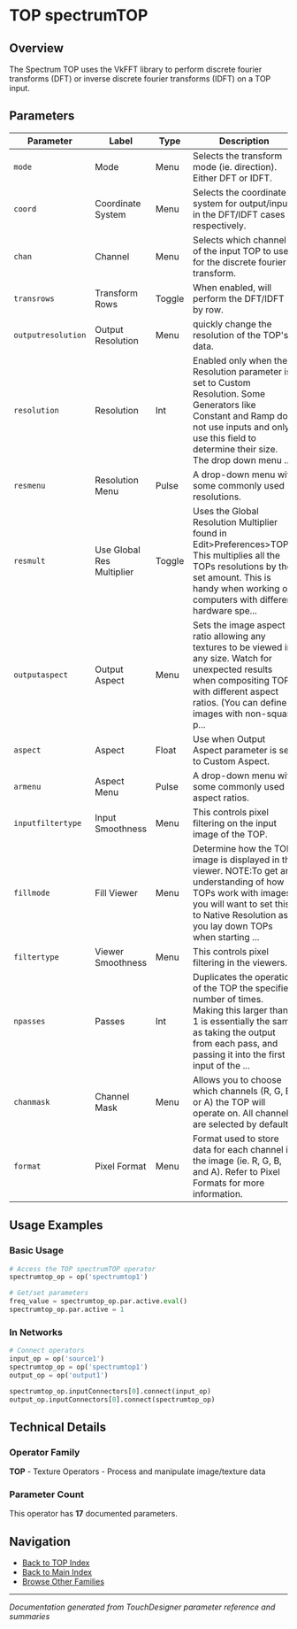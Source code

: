 # TOP spectrumTOP

## Overview

The Spectrum TOP uses the VkFFT library to perform discrete fourier transforms (DFT) or inverse discrete fourier transforms (IDFT) on a TOP input.

## Parameters

| Parameter | Label | Type | Description |
|-----------|-------|------|-------------|
| `mode` | Mode | Menu | Selects the transform mode (ie. direction). Either DFT or IDFT. |
| `coord` | Coordinate System | Menu | Selects the coordinate system for output/input in the DFT/IDFT cases respectively. |
| `chan` | Channel | Menu | Selects which channel of the input TOP to use for the discrete fourier transform. |
| `transrows` | Transform Rows | Toggle | When enabled, will perform the DFT/IDFT by row. |
| `outputresolution` | Output Resolution | Menu | quickly change the resolution of the TOP's data. |
| `resolution` | Resolution | Int | Enabled only when the Resolution parameter is set to Custom Resolution. Some Generators like Constant and Ramp do not use inputs and only use this field to determine their size. The drop down menu ... |
| `resmenu` | Resolution Menu | Pulse | A drop-down menu with some commonly used resolutions. |
| `resmult` | Use Global Res Multiplier | Toggle | Uses the Global Resolution Multiplier found in Edit>Preferences>TOPs. This multiplies all the TOPs resolutions by the set amount. This is handy when working on computers with different hardware spe... |
| `outputaspect` | Output Aspect | Menu | Sets the image aspect ratio allowing any textures to be viewed in any size. Watch for unexpected results when compositing TOPs with different aspect ratios. (You can define images with non-square p... |
| `aspect` | Aspect | Float | Use when Output Aspect parameter is set to Custom Aspect. |
| `armenu` | Aspect Menu | Pulse | A drop-down menu with some commonly used aspect ratios. |
| `inputfiltertype` | Input Smoothness | Menu | This controls pixel filtering on the input image of the TOP. |
| `fillmode` | Fill Viewer | Menu | Determine how the TOP image is displayed in the viewer. NOTE:To get an understanding of how TOPs work with images, you will want to set this to Native Resolution as you lay down TOPs when starting ... |
| `filtertype` | Viewer Smoothness | Menu | This controls pixel filtering in the viewers. |
| `npasses` | Passes | Int | Duplicates the operation of the TOP the specified number of times. Making this larger than 1 is essentially the same as taking the output from each pass, and passing it into the first input of the ... |
| `chanmask` | Channel Mask | Menu | Allows you to choose which channels (R, G, B, or A) the TOP will operate on. All channels are selected by default. |
| `format` | Pixel Format | Menu | Format used to store data for each channel in the image (ie. R, G, B, and A). Refer to Pixel Formats for more information. |

## Usage Examples

### Basic Usage

```python
# Access the TOP spectrumTOP operator
spectrumtop_op = op('spectrumtop1')

# Get/set parameters
freq_value = spectrumtop_op.par.active.eval()
spectrumtop_op.par.active = 1
```

### In Networks

```python
# Connect operators
input_op = op('source1')
spectrumtop_op = op('spectrumtop1')
output_op = op('output1')

spectrumtop_op.inputConnectors[0].connect(input_op)
output_op.inputConnectors[0].connect(spectrumtop_op)
```

## Technical Details

### Operator Family

**TOP** - Texture Operators - Process and manipulate image/texture data

### Parameter Count

This operator has **17** documented parameters.

## Navigation

- [Back to TOP Index](../TOP/TOP_INDEX.md)
- [Back to Main Index](../OPERATORS_INDEX.md)
- [Browse Other Families](../OPERATORS_INDEX.md#quick-navigation)

---
*Documentation generated from TouchDesigner parameter reference and summaries*
